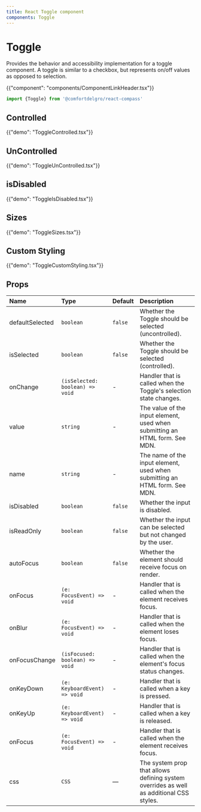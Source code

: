 ```yaml
---
title: React Toggle component
components: Toggle
---
```


# Toggle

<p class="description">Provides the behavior and accessibility implementation for a toggle component. A toggle is similar to a checkbox, but represents on/off values as opposed to selection.</p>

{{"component": "components/ComponentLinkHeader.tsx"}}

```jsx
import {Toggle} from '@comfortdelgro/react-compass'
```

## Controlled

{{"demo": "ToggleControlled.tsx"}}

## UnControlled

{{"demo": "ToggleUnControlled.tsx"}}

## isDisabled

{{"demo": "ToggleIsDisabled.tsx"}}

<!-- ## isReadOnly -->

<!-- {{"demo": "ToggleIsReadOnly.tsx"}} -->

## Sizes

{{"demo": "ToggleSizes.tsx"}}

## Custom Styling

{{"demo": "ToggleCustomStyling.tsx"}}

<!-- ## Toggle Server (Experimental)

{{"demo": "ToggleServer.tsx"}} -->

## Props

| Name            | Type                            | Default | Description                                                                             |
| :-------------- | :------------------------------ | :------ | :-------------------------------------------------------------------------------------- |
| defaultSelected | `boolean`                       | `false` | Whether the Toggle should be selected (uncontrolled).                                   |
| isSelected      | `boolean`                       | `false` | Whether the Toggle should be selected (controlled).                                     |
| onChange        | `(isSelected: boolean) => void` | -       | Handler that is called when the Toggle's selection state changes.                       |
| value           | `string`                        | -       | The value of the input element, used when submitting an HTML form. See MDN.             |
| name            | `string`                        | -       | The name of the input element, used when submitting an HTML form. See MDN.              |
| isDisabled      | `boolean`                       | `false` | Whether the input is disabled.                                                          |
| isReadOnly      | `boolean`                       | `false` | Whether the input can be selected but not changed by the user.                          |
| autoFocus       | `boolean`                       | `false` | Whether the element should receive focus on render.                                     |
| onFocus         | `(e: FocusEvent) => void`       | -       | Handler that is called when the element receives focus.                                 |
| onBlur          | `(e: FocusEvent) => void`       | -       | Handler that is called when the element loses focus.                                    |
| onFocusChange   | `(isFocused: boolean) => void`  | -       | Handler that is called when the element's focus status changes.                         |
| onKeyDown       | `(e: KeyboardEvent) => void`    | -       | Handler that is called when a key is pressed.                                           |
| onKeyUp         | `(e: KeyboardEvent) => void`    | -       | Handler that is called when a key is released.                                          |
| onFocus         | `(e: FocusEvent) => void`       | -       | Handler that is called when the element receives focus.                                 |
| css             | `CSS`                           | —       | The system prop that allows defining system overrides as well as additional CSS styles. |
